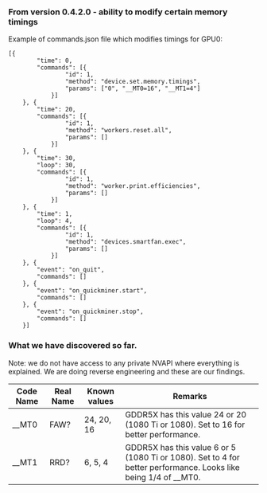### From version 0.4.2.0 - ability to modify certain memory timings

Example of commands.json file which modifies timings for GPU0:
```
[{
		"time": 0,
		"commands": [{
				"id": 1,
				"method": "device.set.memory.timings",
				"params": ["0", "__MT0=16", "__MT1=4"]
			}]
	}, {
		"time": 20,
		"commands": [{
				"id": 1,
				"method": "workers.reset.all",
				"params": []
			}]
	}, {
		"time": 30,
		"loop": 30,
		"commands": [{
				"id": 1,
				"method": "worker.print.efficiencies",
				"params": []
			}]
	}, {
		"time": 1,
		"loop": 4,
		"commands": [{
				"id": 1,
				"method": "devices.smartfan.exec",
				"params": []
			}]
	}, {
		"event": "on_quit",
		"commands": []
	}, {
		"event": "on_quickminer.start",
		"commands": []
	}, {
		"event": "on_quickminer.stop",
		"commands": []
	}]
```


### What we have discovered so far.

Note: we do not have access to any private NVAPI where everything is explained. We are doing reverse engineering and these are our findings.

Code Name | Real Name |Known values | Remarks
-----|-------|-------|----------
__MT0 | FAW? | 24, 20, 16 | GDDR5X has this value 24 or 20 (1080 Ti or 1080). Set to 16 for better performance. 
__MT1 | RRD? | 6, 5, 4 | GDDR5X has this value 6 or 5 (1080 Ti or 1080). Set to 4 for better performance. Looks like being 1/4 of __MT0.
